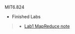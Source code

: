 MIT6.824  
* Finished Labs
>* [Lab1 MapReduce note](http://plutolove.hatenablog.com/entry/2017/03/29/162635)
